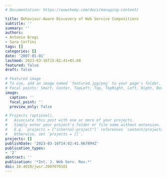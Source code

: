 ```yaml
---
# Documentation: https://wowchemy.com/docs/managing-content/

title: Behaviour-Aware Discovery of Web Service Compositions
subtitle: ''
summary: ''
authors:
- Antonio Brogi
- Sara Corfini
tags: []
categories: []
date: '2007-01-01'
lastmod: 2023-03-16T15:02:41+01:00
featured: false
draft: false

# Featured image
# To use, add an image named `featured.jpg/png` to your page's folder.
# Focal points: Smart, Center, TopLeft, Top, TopRight, Left, Right, BottomLeft, Bottom, BottomRight.
image:
  caption: ''
  focal_point: ''
  preview_only: false

# Projects (optional).
#   Associate this post with one or more of your projects.
#   Simply enter your project's folder or file name without extension.
#   E.g. `projects = ["internal-project"]` references `content/project/deep-learning/index.md`.
#   Otherwise, set `projects = []`.
projects: []
publishDate: '2023-03-16T14:02:41.067894Z'
publication_types:
- '2'
abstract: ''
publication: '*Int. J. Web Serv. Res.*'
doi: 10.4018/jwsr.2007070101
---
```

